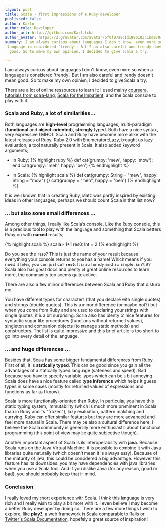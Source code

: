 ```yaml
---
layout: post
title: Scala - first impressions of a Ruby developer
published: false
author: Karlo
author_role: Developer
author_url: https://github.com/Karlotcha
author_avatar: https://2.gravatar.com/avatar/5f0f07a8d1d189b183c1bde70cfdc595
summary: I am always curious about languages I don't know, even more so when a
 language is considered 'trendy'. But I am also careful and trendy doesn't mean
  good. So to make my own opinion, I decided to give Scala a try.

---
```


I am always curious about languages I don't know, even more so when a language
 is considered 'trendy'. But I am also careful and trendy doesn't mean good. So
 to make my own opinion, I decided to give Scala a try.

There are a lot of online ressources to learn it: I used mainly [coursera](https://www.coursera.org/course/progfun),
[tutorials from scala-lang](http://docs.scala-lang.org/tutorials/), [Scala for the Impatient](http://horstmann.com/scala/),
and the Scala console to play with it.

### Scala and Ruby, a lot of similarities\.\.\.

Both languages are **high-level** programming languages, multi-paradigm (**functional**
 and **object-oriented**), **strongly** typed. Both have a nice syntax, very expressive
 (IMHO). Scala and Ruby have become more alike with the latest releases of Ruby.
 Ruby 2.0 with Enumerator::Lazy, brought us lazy evaluation, a tool naturally present in Scala.
 It also added keyword arguments;

- In Ruby:
{% highlight ruby %}
  def cat(grumpy: 'mew', happy: 'mow'); end
  cat(grumpy: 'meh', happy: 'beh')
{% endhighlight %}

- In Scala:
{% highlight scala %}
  def cat(grumpy: String = "mew", happy: String = "mow") {}
  cat(grumpy = "meh", happy = "beh")
{% endhighlight %}

It is well known that in creating Ruby, Matz was partly inspired by existing ideas in other languages,
perhaps we should count Scala in that list now?

### ... but also some small differences \.\.\.

Among other things, I really like Scala's console. Like the Ruby console, this is a
 precious tool to play with the language and something that Scala betters Ruby
 on with **named** results;

{% highlight scala %}
    scala> 1+1
    res0: Int = 2
{% endhighlight %}

Do you see the **`res0`**? This is just the name of your result because everything your console
returns to you has a name! Which means if you need it later, you can just call **`res0`**.
It is so handy and so simple, isn't it?
Scala also has great docs and plenty of great online resources to learn more, the community too
seems quite active.

There are also a few minor differences between Scala and Ruby that disturb me.

You have different types for characters (that you declare with single quotes) and
strings (double quotes). This is a minor difference (or maybe not?) but when you come from Ruby
and are used to declaring your strings with single quotes, it is a bit surprising. Scala also has
 plenty of nice features for syntactic sugar like procedures (functions without returned values),
 singleton and companion objects (to manage static methods) and constructors. The list is quite
 impressive and this brief article is too short to go into every detail of the language.

### ... and huge differences \.\.\.

Besides that, Scala has some bigger fundamental differences from Ruby. First of all, it is **statically
typed**.  This can be good since you gain all the advantages of a statically typed
language (safeness and speed). Bad because you have to specify variable types which
can be a bit annoying. Scala does have a nice feature called **type inference** which helps it
guess types in some cases (mostly for returned values of expressions and functions as far as I know).

Scala is more functionally-oriented than Ruby. In particular, you have this static typing system,
immutability (which is much more prominent in Scala than in Ruby and its "frozen"), lazy evaluation,
pattern matching and currying. Ruby can offer similar features but they are more advanced and feel more natural
in Scala. There may be also a cultural difference here, I believe the Scala community is generally more enthusiastic
about functional programming (this point of view may be quite subjective though).

Another important aspect of Scala is its interoperability with **java**. Because Scala runs on the Java
Virtual Machine, it is possible to combine it with Java libraries quite naturally (which doesn't mean it
 is always easy). Because of the maturity of java, this could be considered a big advantage.
 However this feature has its downsides: you may have dependencies with java libraries when
  you use a Scala tool. And if you dislike Java (for any reason, good or bad), you should probably keep that in mind.

### Conclusion
I really loved my short experience with Scala. I think this language is very rich and I really wish to
play a bit more with it. I even believe I may become a better Ruby developer by doing so. There are
a few more things I wish to explore, like **play2**, a web framework in Scala comparable to Rails
or [Twitter's Scala Documentation](http://twitter.github.io/scala_school/), hopefuly a great source of inspiration!
